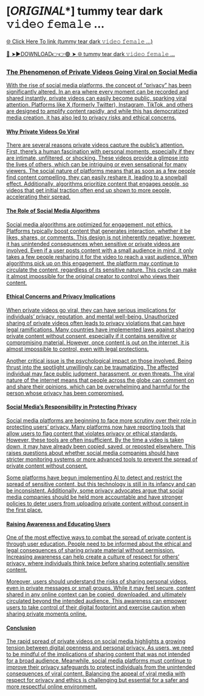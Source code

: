# [𝘖𝘙𝘐𝘎𝘐𝘕𝘈𝘓*] tummy tear dark 𝚟𝚒𝚍𝚎𝚘 𝚏𝚎𝚖𝚊𝚕𝚎 ...

<a href="https://mynet.cfd/gyjgi"> 🌐 Click Here To link (tummy tear dark 𝚟𝚒𝚍𝚎𝚘 𝚏𝚎𝚖𝚊𝚕𝚎 ...)

🔴 ➤►DOWNLOAD👉👉🟢 ➤  <a href="https://mynet.cfd/gyjgi"> 🌐 tummy tear dark 𝚟𝚒𝚍𝚎𝚘 𝚏𝚎𝚖𝚊𝚕𝚎 ...

### The Phenomenon of Private Videos Going Viral on Social Media

With the rise of social media platforms, the concept of “privacy” has been significantly altered. In an era where every moment can be recorded and shared instantly, private videos can easily become public, sparking viral attention. Platforms like X (formerly Twitter), Instagram, TikTok, and others are designed to amplify content rapidly, and while this has democratized media creation, it has also led to privacy risks and ethical concerns.

#### Why Private Videos Go Viral

There are several reasons private videos capture the public’s attention. First, there’s a human fascination with personal moments, especially if they are intimate, unfiltered, or shocking. These videos provide a glimpse into the lives of others, which can be intriguing or even sensational for many viewers. The social nature of platforms means that as soon as a few people find content compelling, they can easily reshare it, leading to a snowball effect. Additionally, algorithms prioritize content that engages people, so videos that get initial traction often end up shown to more people, accelerating their spread.

#### The Role of Social Media Algorithms

Social media algorithms are optimized for engagement, not ethics. Platforms typically boost content that generates interaction, whether it be likes, shares, or comments. This design is not inherently negative; however, it has unintended consequences when sensitive or private videos are involved. Even if a user posts content with a small audience in mind, it only takes a few people resharing it for the video to reach a vast audience. When algorithms pick up on this engagement, the platform may continue to circulate the content, regardless of its sensitive nature. This cycle can make it almost impossible for the original creator to control who views their content.

#### Ethical Concerns and Privacy Implications

When private videos go viral, they can have serious implications for individuals’ privacy, reputation, and mental well-being. Unauthorized sharing of private videos often leads to privacy violations that can have legal ramifications. Many countries have implemented laws against sharing private content without consent, especially if it contains sensitive or compromising material. However, once content is out on the internet, it is almost impossible to control, even with legal protections.

Another critical issue is the psychological impact on those involved. Being thrust into the spotlight unwillingly can be traumatizing. The affected individual may face public judgment, harassment, or even threats. The viral nature of the internet means that people across the globe can comment on and share their opinions, which can be overwhelming and harmful for the person whose privacy has been compromised.

#### Social Media’s Responsibility in Protecting Privacy

Social media platforms are beginning to face more scrutiny over their role in protecting users’ privacy. Many platforms now have reporting tools that allow users to flag content that violates privacy or ethical standards. However, these tools are often insufficient. By the time a video is taken down, it may have already been copied, saved, or reposted elsewhere. This raises questions about whether social media companies should have stricter monitoring systems or more advanced tools to prevent the spread of private content without consent.

Some platforms have begun implementing AI to detect and restrict the spread of sensitive content, but this technology is still in its infancy and can be inconsistent. Additionally, some privacy advocates argue that social media companies should be held more accountable and have stronger policies to deter users from uploading private content without consent in the first place.

#### Raising Awareness and Educating Users

One of the most effective ways to combat the spread of private content is through user education. People need to be informed about the ethical and legal consequences of sharing private material without permission. Increasing awareness can help create a culture of respect for others’ privacy, where individuals think twice before sharing potentially sensitive content.

Moreover, users should understand the risks of sharing personal videos, even in private messages or small groups. While it may feel secure, content shared in any online context can be copied, downloaded, and ultimately circulated beyond the intended audience. This awareness can empower users to take control of their digital footprint and exercise caution when sharing private moments online.

#### Conclusion

The rapid spread of private videos on social media highlights a growing tension between digital openness and personal privacy. As users, we need to be mindful of the implications of sharing content that was not intended for a broad audience. Meanwhile, social media platforms must continue to improve their privacy safeguards to protect individuals from the unintended consequences of viral content. Balancing the appeal of viral media with respect for privacy and ethics is challenging but essential for a safer and more respectful online environment.
